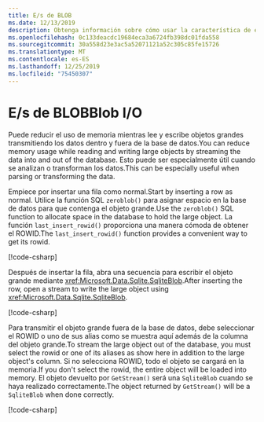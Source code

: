 ```yaml
---
title: E/s de BLOB
ms.date: 12/13/2019
description: Obtenga información sobre cómo usar la característica de e/s de BLOB de SQLite.
ms.openlocfilehash: 0c133deacdc19684eca3a6724fb398dc01fda558
ms.sourcegitcommit: 30a558d23e3ac5a52071121a52c305c85fe15726
ms.translationtype: MT
ms.contentlocale: es-ES
ms.lasthandoff: 12/25/2019
ms.locfileid: "75450307"
---
```

# <a name="blob-io"></a><span data-ttu-id="ac677-103">E/s de BLOB</span><span class="sxs-lookup"><span data-stu-id="ac677-103">Blob I/O</span></span>

<span data-ttu-id="ac677-104">Puede reducir el uso de memoria mientras lee y escribe objetos grandes transmitiendo los datos dentro y fuera de la base de datos.</span><span class="sxs-lookup"><span data-stu-id="ac677-104">You can reduce memory usage while reading and writing large objects by streaming the data into and out of the database.</span></span> <span data-ttu-id="ac677-105">Esto puede ser especialmente útil cuando se analizan o transforman los datos.</span><span class="sxs-lookup"><span data-stu-id="ac677-105">This can be especially useful when parsing or transforming the data.</span></span>

<span data-ttu-id="ac677-106">Empiece por insertar una fila como normal.</span><span class="sxs-lookup"><span data-stu-id="ac677-106">Start by inserting a row as normal.</span></span> <span data-ttu-id="ac677-107">Utilice la función SQL `zeroblob()` para asignar espacio en la base de datos para que contenga el objeto grande.</span><span class="sxs-lookup"><span data-stu-id="ac677-107">Use the `zeroblob()` SQL function to allocate space in the database to hold the large object.</span></span> <span data-ttu-id="ac677-108">La función `last_insert_rowid()` proporciona una manera cómoda de obtener el ROWID.</span><span class="sxs-lookup"><span data-stu-id="ac677-108">The `last_insert_rowid()` function provides a convenient way to get its rowid.</span></span>

[!code-csharp[](../../../../samples/snippets/standard/data/sqlite/StreamingSample/Program.cs?name=snippet_Insert)]

<span data-ttu-id="ac677-109">Después de insertar la fila, abra una secuencia para escribir el objeto grande mediante <xref:Microsoft.Data.Sqlite.SqliteBlob>.</span><span class="sxs-lookup"><span data-stu-id="ac677-109">After inserting the row, open a stream to write the large object using <xref:Microsoft.Data.Sqlite.SqliteBlob>.</span></span>

[!code-csharp[](../../../../samples/snippets/standard/data/sqlite/StreamingSample/Program.cs?name=snippet_Write)]

<span data-ttu-id="ac677-110">Para transmitir el objeto grande fuera de la base de datos, debe seleccionar el ROWID o uno de sus alias como se muestra aquí además de la columna del objeto grande.</span><span class="sxs-lookup"><span data-stu-id="ac677-110">To stream the large object out of the database, you must select the rowid or one of its aliases as show here in addition to the large object's column.</span></span> <span data-ttu-id="ac677-111">Si no selecciona ROWID, todo el objeto se cargará en la memoria.</span><span class="sxs-lookup"><span data-stu-id="ac677-111">If you don't select the rowid, the entire object will be loaded into memory.</span></span> <span data-ttu-id="ac677-112">El objeto devuelto por `GetStream()` será una `SqliteBlob` cuando se haya realizado correctamente.</span><span class="sxs-lookup"><span data-stu-id="ac677-112">The object returned by `GetStream()` will be a `SqliteBlob` when done correctly.</span></span>

[!code-csharp[](../../../../samples/snippets/standard/data/sqlite/StreamingSample/Program.cs?name=snippet_Read)]
